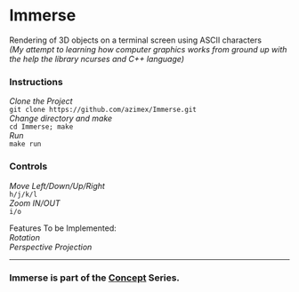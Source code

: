 # Immerse

Rendering of 3D objects on a terminal screen using ASCII characters  
_(My attempt to learning how computer graphics works from ground up with 
the help the library ncurses and C++ language)_

### Instructions
_Clone the Project_  
`git clone https://github.com/azimex/Immerse.git`  
_Change directory and make_  
`cd Immerse; make`  
_Run_  
`make run`  

### Controls  
_Move Left/Down/Up/Right_  
`h/j/k/l`  
_Zoom IN/OUT_  
`i/o`

Features To be Implemented:  
_Rotation_  
_Perspective Projection_

---
### Immerse is part of the [Concept](https://github.com/azimex/Concept) Series.